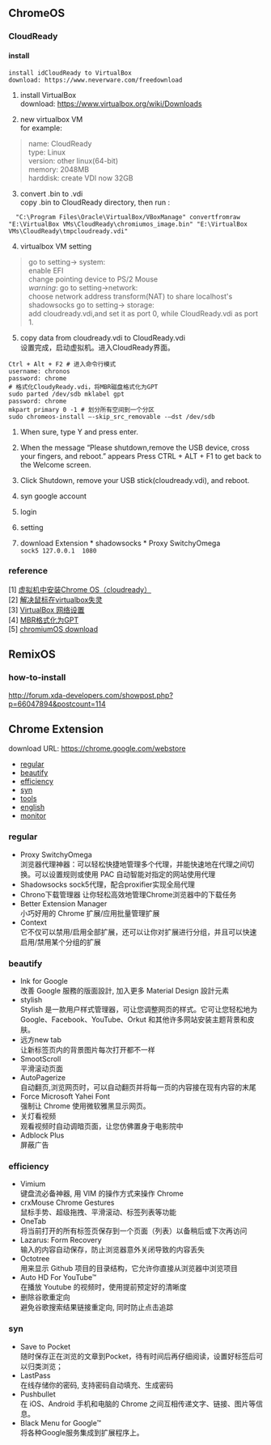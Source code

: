## ChromeOS
### CloudReady
#### install
    install idCloudReady to VirtualBox   
    download: https://www.neverware.com/freedownload

1. install VirtualBox  
    download: https://www.virtualbox.org/wiki/Downloads          

2. new virtualbox VM  
    for example:
  > name: CloudReady  
    type: Linux  
    version: other linux(64-bit)   
    memory: 2048MB  
    harddisk: create VDI now 32GB  

3. convert .bin to .vdi  
    copy .bin to CloudReady directory, then run :
```
  "C:\Program Files\Oracle\VirtualBox/VBoxManage" convertfromraw "E:\VirtualBox VMs\CloudReady\chromiumos_image.bin" "E:\VirtualBox VMs\CloudReady\tmpcloudready.vdi"
```

4. virtualbox VM setting  
  > go to setting-> system:  
    enable EFI  
    change pointing device to PS/2 Mouse  
    *warning*: go to setting->network:  
     choose network address transform(NAT) to share localhost's shadowsocks
     go to setting-> storage:  
     add cloudready.vdi,and set it as port 0, while CloudReady.vdi as port 1.

5. copy data from cloudready.vdi to CloudReady.vdi  
    设置完成，启动虚拟机。进入CloudReady界面。

  ```
  Ctrl + Alt + F2 # 进入命令行模式
  username: chronos
  password: chrome
  # 格式化CloudyReady.vdi，将MBR磁盘格式化为GPT
  sudo parted /dev/sdb mklabel gpt
  password: chrome  
  mkpart primary 0 -1 # 划分所有空间到一个分区
  sudo chromeos-install –-skip_src_removable -–dst /dev/sdb
  ```
  1. When sure, type Y and press enter.
  2. When the message “Please shutdown,remove the USB device, cross your fingers, and reboot.” appears
  Press CTRL + ALT + F1 to get back to the Welcome screen.
  3. Click Shutdown, remove your USB stick(cloudready.vdi), and reboot.  

6. syn google account
  1. login
  2. setting
  3. download Extension
    * shadowsocks
    * Proxy SwitchyOmega  
      `sock5 127.0.0.1  1080`

### reference
[1] [虚拟机中安装Chrome OS（cloudready）](http://www.gigiwangs.com/archives/1891)   
[2] [解决鼠标在virtualbox失灵](https://equk.co.uk/2016/02/19/cloudready-virtualbox)  
[3] [VirtualBox 网络设置](http://reverland.bitbucket.org/VirtualBox_net.html)  
[4] [MBR格式化为GPT](http://leeforget.blog.51cto.com/6950397/1375908)  
[5] [chromiumOS download](http://arnoldthebat.co.uk/wordpress/)


## RemixOS
### how-to-install
http://forum.xda-developers.com/showpost.php?p=66047894&postcount=114


## Chrome Extension
download URL: https://chrome.google.com/webstore
+ [regular](#regular)
+ [beautify](#beautify)
+ [efficiency](#efficiency)
+ [syn](#syn)
+ [tools](#tools)
+ [english](#english)
+ [monitor](#monitor)


### regular
* Proxy SwitchyOmega  
浏览器代理神器：可以轻松快捷地管理多个代理，并能快速地在代理之间切换。可以设置规则或使用 PAC 自动智能对指定的网站使用代理  
* Shadowsocks
 sock5代理，配合proxifier实现全局代理
* Chrono下载管理器
让你轻松高效地管理Chrome浏览器中的下载任务
* Better Extension Manager  
小巧好用的 Chrome 扩展/应用批量管理扩展
* Context  
它不仅可以禁用/启用全部扩展，还可以让你对扩展进行分组，并且可以快速启用/禁用某个分组的扩展

### beautify
* Ink for Google  
改善 Google 服務的版面設計,
加入更多 Material Design 設計元素
* stylish  
Stylish 是一款用户样式管理器，可让您调整网页的样式。它可让您轻松地为 Google、Facebook、YouTube、Orkut 和其他许多网站安装主题背景和皮肤。
* 远方new tab  
让新标签页内的背景图片每次打开都不一样
* SmootScroll  
平滑滚动页面
* AutoPagerize  
自动翻页,浏览网页时，可以自动翻页并将每一页的内容接在现有内容的末尾
* Force Microsoft Yahei Font  
强制让 Chrome 使用微软雅黑显示网页。
* 关灯看视频  
观看视频时自动调暗页面，让您仿佛置身于电影院中
* Adblock Plus  
屏蔽广告

### efficiency
* Vimium  
键盘流必备神器, 用 VIM 的操作方式来操作 Chrome
* crxMouse Chrome Gestures  
鼠标手势、超级拖拽、平滑滚动、标签列表等功能
* OneTab  
将当前打开的所有标签页保存到一个页面（列表）以备稍后或下次再访问
* Lazarus: Form Recovery  
输入的内容自动保存，防止浏览器意外关闭导致的内容丢失
* Octotree  
用来显示 Github 项目的目录结构，它允许你直接从浏览器中浏览项目
* Auto HD For YouTube™  
在播放 Youtube 的视频时，使用提前预定好的清晰度
* 删除谷歌重定向  
避免谷歌搜索结果链接重定向, 同时防止点击追踪

### syn
* Save to Pocket  
随时保存正在浏览的文章到Pocket，待有时间后再仔细阅读，设置好标签后可以归类浏览；
* LastPass  
在线存储你的密码, 支持密码自动填充、生成密码
* Pushbullet  
在 iOS、Android 手机和电脑的 Chrome 之间互相传递文字、链接、图片等信息。  
* Black Menu for Google™  
将各种Google服务集成到扩展程序上。
